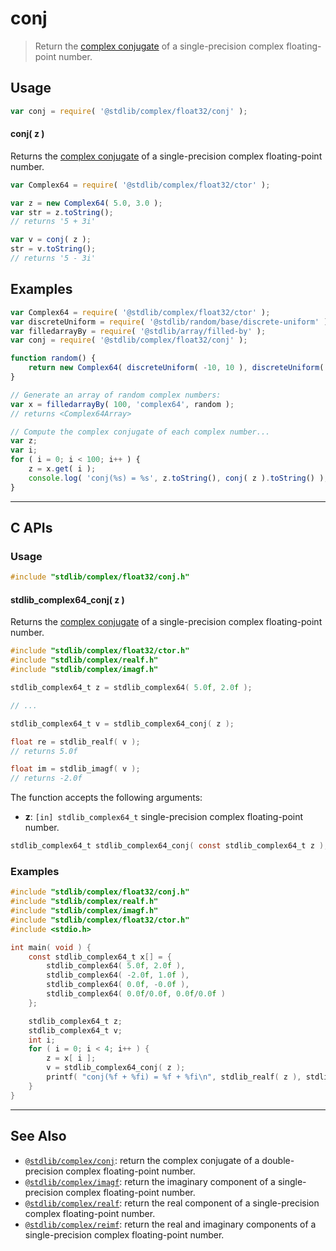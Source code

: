 <!--

@license Apache-2.0

Copyright (c) 2021 The Stdlib Authors.

Licensed under the Apache License, Version 2.0 (the "License");
you may not use this file except in compliance with the License.
You may obtain a copy of the License at

   http://www.apache.org/licenses/LICENSE-2.0

Unless required by applicable law or agreed to in writing, software
distributed under the License is distributed on an "AS IS" BASIS,
WITHOUT WARRANTIES OR CONDITIONS OF ANY KIND, either express or implied.
See the License for the specific language governing permissions and
limitations under the License.

-->

# conj

> Return the [complex conjugate][complex-conjugate] of a single-precision complex floating-point number.

<!-- Section to include introductory text. Make sure to keep an empty line after the intro `section` element and another before the `/section` close. -->

<section class="intro">

</section>

<!-- /.intro -->

<!-- Package usage documentation. -->

<section class="usage">

## Usage

```javascript
var conj = require( '@stdlib/complex/float32/conj' );
```

#### conj( z )

Returns the [complex conjugate][complex-conjugate] of a single-precision complex floating-point number.

```javascript
var Complex64 = require( '@stdlib/complex/float32/ctor' );

var z = new Complex64( 5.0, 3.0 );
var str = z.toString();
// returns '5 + 3i'

var v = conj( z );
str = v.toString();
// returns '5 - 3i'
```

</section>

<!-- /.usage -->

<!-- Package usage notes. Make sure to keep an empty line after the `section` element and another before the `/section` close. -->

<section class="notes">

</section>

<!-- /.notes -->

<!-- Package usage examples. -->

<section class="examples">

## Examples

<!-- eslint-disable max-len -->

<!-- eslint no-undef: "error" -->

```javascript
var Complex64 = require( '@stdlib/complex/float32/ctor' );
var discreteUniform = require( '@stdlib/random/base/discrete-uniform' );
var filledarrayBy = require( '@stdlib/array/filled-by' );
var conj = require( '@stdlib/complex/float32/conj' );

function random() {
    return new Complex64( discreteUniform( -10, 10 ), discreteUniform( -10, 10 ) );
}

// Generate an array of random complex numbers:
var x = filledarrayBy( 100, 'complex64', random );
// returns <Complex64Array>

// Compute the complex conjugate of each complex number...
var z;
var i;
for ( i = 0; i < 100; i++ ) {
    z = x.get( i );
    console.log( 'conj(%s) = %s', z.toString(), conj( z ).toString() );
}
```

</section>

<!-- /.examples -->

<!-- C interface documentation. -->

* * *

<section class="c">

## C APIs

<!-- Section to include introductory text. Make sure to keep an empty line after the intro `section` element and another before the `/section` close. -->

<section class="intro">

</section>

<!-- /.intro -->

<!-- C usage documentation. -->

<section class="usage">

### Usage

```c
#include "stdlib/complex/float32/conj.h"
```

#### stdlib_complex64_conj( z )

Returns the [complex conjugate][complex-conjugate] of a single-precision complex floating-point number.

```c
#include "stdlib/complex/float32/ctor.h"
#include "stdlib/complex/realf.h"
#include "stdlib/complex/imagf.h"

stdlib_complex64_t z = stdlib_complex64( 5.0f, 2.0f );

// ...

stdlib_complex64_t v = stdlib_complex64_conj( z );

float re = stdlib_realf( v );
// returns 5.0f

float im = stdlib_imagf( v );
// returns -2.0f
```

The function accepts the following arguments:

-   **z**: `[in] stdlib_complex64_t` single-precision complex floating-point number.

```c
stdlib_complex64_t stdlib_complex64_conj( const stdlib_complex64_t z );
```

</section>

<!-- /.usage -->

<!-- C API usage notes. Make sure to keep an empty line after the `section` element and another before the `/section` close. -->

<section class="notes">

</section>

<!-- /.notes -->

<!-- C API usage examples. -->

<section class="examples">

### Examples

```c
#include "stdlib/complex/float32/conj.h"
#include "stdlib/complex/realf.h"
#include "stdlib/complex/imagf.h"
#include "stdlib/complex/float32/ctor.h"
#include <stdio.h>

int main( void ) {
    const stdlib_complex64_t x[] = {
        stdlib_complex64( 5.0f, 2.0f ),
        stdlib_complex64( -2.0f, 1.0f ),
        stdlib_complex64( 0.0f, -0.0f ),
        stdlib_complex64( 0.0f/0.0f, 0.0f/0.0f )
    };

    stdlib_complex64_t z;
    stdlib_complex64_t v;
    int i;
    for ( i = 0; i < 4; i++ ) {
        z = x[ i ];
        v = stdlib_complex64_conj( z );
        printf( "conj(%f + %fi) = %f + %fi\n", stdlib_realf( z ), stdlib_imagf( z ), stdlib_realf( v ), stdlib_imagf( v ) );
    }
}
```

</section>

<!-- /.examples -->

</section>

<!-- /.c -->

<!-- Section to include cited references. If references are included, add a horizontal rule *before* the section. Make sure to keep an empty line after the `section` element and another before the `/section` close. -->

<section class="references">

</section>

<!-- /.references -->

<!-- Section for related `stdlib` packages. Do not manually edit this section, as it is automatically populated. -->

<section class="related">

* * *

## See Also

-   <span class="package-name">[`@stdlib/complex/conj`][@stdlib/complex/conj]</span><span class="delimiter">: </span><span class="description">return the complex conjugate of a double-precision complex floating-point number.</span>
-   <span class="package-name">[`@stdlib/complex/imagf`][@stdlib/complex/imagf]</span><span class="delimiter">: </span><span class="description">return the imaginary component of a single-precision complex floating-point number.</span>
-   <span class="package-name">[`@stdlib/complex/realf`][@stdlib/complex/realf]</span><span class="delimiter">: </span><span class="description">return the real component of a single-precision complex floating-point number.</span>
-   <span class="package-name">[`@stdlib/complex/reimf`][@stdlib/complex/reimf]</span><span class="delimiter">: </span><span class="description">return the real and imaginary components of a single-precision complex floating-point number.</span>

</section>

<!-- /.related -->

<!-- Section for all links. Make sure to keep an empty line after the `section` element and another before the `/section` close. -->

<section class="links">

[complex-conjugate]: https://en.wikipedia.org/wiki/Complex_conjugate

<!-- <related-links> -->

[@stdlib/complex/conj]: https://github.com/stdlib-js/stdlib/tree/develop/lib/node_modules/%40stdlib/complex/conj

[@stdlib/complex/imagf]: https://github.com/stdlib-js/stdlib/tree/develop/lib/node_modules/%40stdlib/complex/imagf

[@stdlib/complex/realf]: https://github.com/stdlib-js/stdlib/tree/develop/lib/node_modules/%40stdlib/complex/realf

[@stdlib/complex/reimf]: https://github.com/stdlib-js/stdlib/tree/develop/lib/node_modules/%40stdlib/complex/reimf

<!-- </related-links> -->

</section>

<!-- /.links -->
